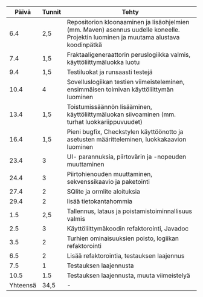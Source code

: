 Päivä | Tunnit | Tehty
--- | --- | ---
6.4 | 2,5 | Repositorion kloonaaminen ja lisäohjelmien (mm. Maven) asennus uudelle koneelle. Projektin luominen ja muutama alustava koodinpätkä
7.4 | 1,5 | Fraktaaligeneraattorin peruslogiikka valmis, käyttöliittymäluokka luotu
9.4 | 1,5 | Testiluokat ja runsaasti testejä
10.4 | 4 | Sovelluslogiikan testien viimeisteleminen, ensimmäisen toimivan käyttöliittymän luominen
13.4 | 1,5 | Toistumissäännön lisääminen, käyttöliittymäluokan siivoaminen (mm. turhat luokkariippuvuudet)
16.4 | 1,5 | Pieni bugfix, Checkstylen käyttöönotto ja asetusten määritteleminen, luokkakaavion luominen
23.4 | 3 | UI- parannuksia, piirtovärin ja -nopeuden muuttaminen
24.4 | 3 | Piirtohienouden muuttaminen, sekvenssikaavio ja paketointi
27.4 | 2 | SQlite ja ormlite aloituksia
29.4 | 2 | lisää tietokantahommia
1.5 | 2,5 | Tallennus, lataus ja poistamistoiminnallisuus valmis
2.5 | 3 | Käyttöliittymäkoodin refaktorointi, Javadoc
3.5 | 2 | Turhien ominaisuuksien poisto, logiikan refaktorointi
6.5 | 2 | Lisää refaktorointia, testauksen laajennus
7.5 | 1 | Testauksen laajennusta
10.5 | 1.5 | Testauksen laajennusta, muuta viimeistelyä
Yhteensä | 34,5 | -
